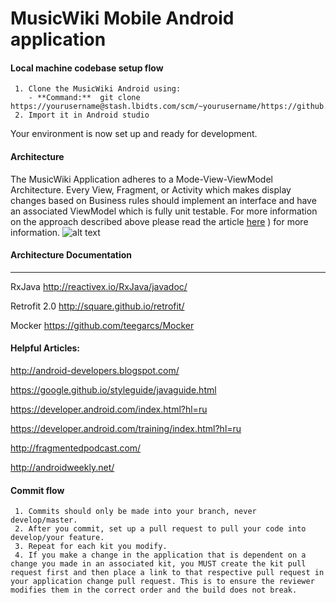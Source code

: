 # MusicWiki Mobile Android application

#### **Local machine codebase setup flow**

     1. Clone the MusicWiki Android using:
        - **Command:**  git clone https://yourusername@stash.lbidts.com/scm/~yourusername/https://github.com/manju1375/MusicGen.git
     2. Import it in Android studio

Your environment is now set up and ready for development.

#### Architecture
The MusicWiki Application adheres to a Mode-View-ViewModel Architecture. Every View, Fragment, or Activity which makes display changes based on Business rules should implement an interface and have an associated ViewModel which is fully unit testable. For more information on the approach described above please read the article [here](https://developer.android.com/jetpack/guide)
) for more information.
![alt text][mvvm]

[mvvm]: https://developer.android.com/jetpack/guide

#### Architecture Documentation
----------

RxJava
http://reactivex.io/RxJava/javadoc/

Retrofit 2.0
http://square.github.io/retrofit/

Mocker https://github.com/teegarcs/Mocker


#### Helpful Articles:



http://android-developers.blogspot.com/

https://google.github.io/styleguide/javaguide.html

https://developer.android.com/index.html?hl=ru

https://developer.android.com/training/index.html?hl=ru

http://fragmentedpodcast.com/

http://androidweekly.net/

####  **Commit flow**
     1. Commits should only be made into your branch, never develop/master.
     2. After you commit, set up a pull request to pull your code into develop/your feature.
     3. Repeat for each kit you modify.
     4. If you make a change in the application that is dependent on a change you made in an associated kit, you MUST create the kit pull request first and then place a link to that respective pull request in your application change pull request. This is to ensure the reviewer modifies them in the correct order and the build does not break.

